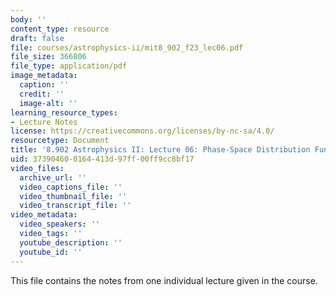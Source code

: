 ```yaml
---
body: ''
content_type: resource
draft: false
file: courses/astrophysics-ii/mit8_902_f23_lec06.pdf
file_size: 366806
file_type: application/pdf
image_metadata:
  caption: ''
  credit: ''
  image-alt: ''
learning_resource_types:
- Lecture Notes
license: https://creativecommons.org/licenses/by-nc-sa/4.0/
resourcetype: Document
title: '8.902 Astrophysics II: Lecture 06: Phase-Space Distribution Function'
uid: 37390460-0164-413d-97ff-00ff9cc8bf17
video_files:
  archive_url: ''
  video_captions_file: ''
  video_thumbnail_file: ''
  video_transcript_file: ''
video_metadata:
  video_speakers: ''
  video_tags: ''
  youtube_description: ''
  youtube_id: ''
---
```

This file contains the notes from one individual lecture given in the course.